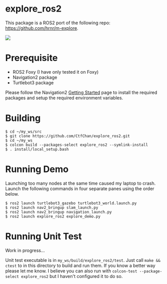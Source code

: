 # explore_ros2
This package is a ROS2 port of the following repo: https://github.com/hrnr/m-explore.

[![](http://img.youtube.com/vi/D_3IMG56U80/0.jpg)](http://www.youtube.com/watch?v=D_3IMG56U80 "")

# Prerequisite
- ROS2 Foxy (I have only tested it on Foxy)
- Navigation2 package
- Turtlebot3 package

Please follow the Navigation2 [Getting Started](https://navigation.ros.org/getting_started/index.html) page to install the required packages and setup the required environment variables.

# Building
```
$ cd ~/my_ws/src
$ git clone https://github.com/CtfChan/explore_ros2.git
$ cd ~/my_ws
$ colcon build --packages-select explore_ros2 --symlink-install
$ . install/local_setup.bash
```

# Running Demo
Launching too many nodes at the same time caused my laptop to crash. Launch the following commands in four separate panes using the order below. 

```
$ ros2 launch turtlebot3_gazebo turtlebot3_world.launch.py 
$ ros2 launch nav2_bringup slam_launch.py
$ ros2 launch nav2_bringup navigation_launch.py
$ ros2 launch explore_ros2 explore_demo.py
```

# Running Unit Test
Work in progress...

Unit test executable is in `my_ws/build/explore_ros2/test`. Just call `make && ctest` to in this directory to build and run them. If you know a better way please let me know. I believe you can also run with `colcon-test --package-select explore_ros2` but I haven't configured it to do so.


